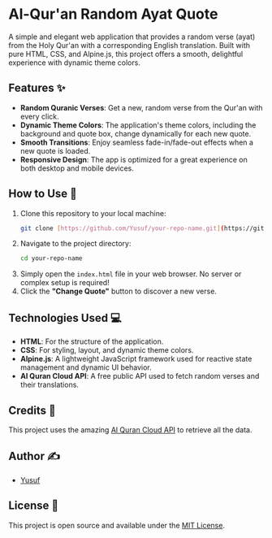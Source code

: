 # Al-Qur'an Random Ayat Quote

A simple and elegant web application that provides a random verse (ayat) from the Holy Qur'an with a corresponding English translation. Built with pure HTML, CSS, and Alpine.js, this project offers a smooth, delightful experience with dynamic theme colors.

## Features ✨

- **Random Quranic Verses**: Get a new, random verse from the Qur'an with every click.
- **Dynamic Theme Colors**: The application's theme colors, including the background and quote box, change dynamically for each new quote.
- **Smooth Transitions**: Enjoy seamless fade-in/fade-out effects when a new quote is loaded.
- **Responsive Design**: The app is optimized for a great experience on both desktop and mobile devices.

## How to Use 🚀

1.  Clone this repository to your local machine:
    ```bash
    git clone [https://github.com/Yusuf/your-repo-name.git](https://github.com/Yusuf/your-repo-name.git)
    ```
2.  Navigate to the project directory:
    ```bash
    cd your-repo-name
    ```
3.  Simply open the `index.html` file in your web browser. No server or complex setup is required!
4.  Click the **"Change Quote"** button to discover a new verse.

## Technologies Used 💻

- **HTML**: For the structure of the application.
- **CSS**: For styling, layout, and dynamic theme colors.
- **Alpine.js**: A lightweight JavaScript framework used for reactive state management and dynamic UI behavior.
- **Al Quran Cloud API**: A free public API used to fetch random verses and their translations.

## Credits 🙏

This project uses the amazing [Al Quran Cloud API](http://alquran.cloud/) to retrieve all the data.

## Author ✍️

- [Yusuf](https://github.com/Yusuf)

## License 📜

This project is open source and available under the [MIT License](https://opensource.org/licenses/MIT).